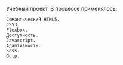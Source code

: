 

Учебный проект. В процессе применялось:

    Семантический HTML5.
    CSS3.
    Flexbox.
    Доступность.
    Javascript.
    Адаптивность.
    Sass.
    Gulp.
